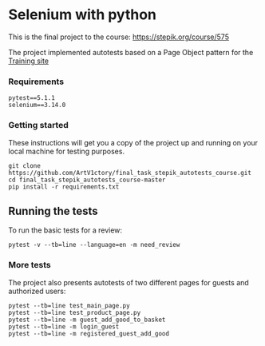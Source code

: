 # Selenium with python
This is the final project to the course: https://stepik.org/course/575

The project implemented autotests based on a Page Object pattern for the [Training site](http://selenium1py.pythonanywhere.com/) 


### Requirements
```
pytest==5.1.1
selenium==3.14.0
```
### Getting started
These instructions will get you a copy of the project up and running on your local machine for testing purposes.
```
git clone https://github.com/ArtV1ctory/final_task_stepik_autotests_course.git
cd final_task_stepik_autotests_course-master
pip install -r requirements.txt
```
## Running the tests
To run the basic tests for a review:
```
pytest -v --tb=line --language=en -m need_review
```

### More tests

The project also presents autotests of two different pages for guests and authorized users:

```
pytest --tb=line test_main_page.py
pytest --tb=line test_product_page.py
pytest --tb=line -m guest_add_good_to_basket
pytest --tb=line -m login_guest
pytest --tb=line -m registered_guest_add_good
```

